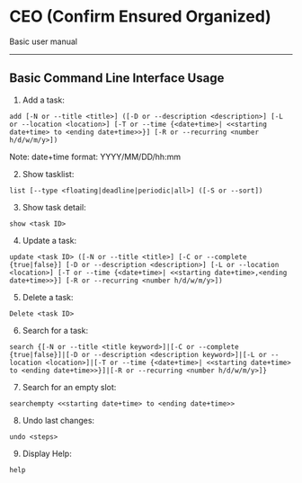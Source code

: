 # CEO (Confirm Ensured Organized)

Basic user manual

---

Basic Command Line Interface Usage
------

 1. Add a task:
 
 `add [-N or --title <title>] ([-D or --description <description>] [-L or --location <location>] [-T or --time {<date+time>| <<starting date+time> to <ending date+time>>}] [-R or --recurring <number h/d/w/m/y>])`
 
 Note: date+time format: YYYY/MM/DD/hh:mm
 
 2. Show tasklist:
 
 `list [--type <floating|deadline|periodic|all>] ([-S or --sort])`
 
 3. Show task detail:
 
 `show <task ID>`
 
 4. Update a task:
 
 `update <task ID> ([-N or --title <title>] [-C or --complete {true|false}] [-D or --description <description>] [-L or --location <location>] [-T or --time {<date+time>| <<starting date+time>,<ending date+time>>}] [-R or --recurring <number h/d/w/m/y>])`
 
 5. Delete a task:
 
 `Delete <task ID>`
 
 6. Search for a task:
 
 `search {[-N or --title <title keyword>]|[-C or --complete {true|false}]|[-D or --description <description keyword>]|[-L or --location <location>]|[-T or --time {<date+time>| <<starting date+time> to <ending date+time>>}]|[-R or --recurring <number h/d/w/m/y>]}`
 
 7. Search for an empty slot:

 `searchempty <<starting date+time> to <ending date+time>>`
 
 8. Undo last changes:
 
 `undo <steps>`
 
 9. Display Help:
 
 `help`

